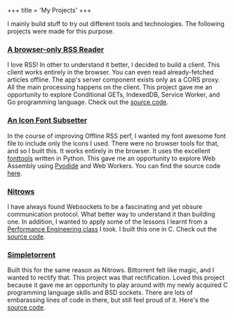 +++
title = 'My Projects'
+++

I mainly build stuff to try out different tools and technologies. The following projects were made for this purpose.

### [A browser-only RSS Reader](https://offlinerss.goodyduru.com/)
I love RSS! In other to understand it better, I decided to build a client. This client works entirely in the browser. You can even read already-fetched articles offline.  The app's server component exists only as a CORS proxy. All the main processing happens on the client. This project gave me an opportunity to explore Conditional GETs, IndexedDB, Service Worker, and Go programming language. Check out the [source code](https://github.com/goodyduru/offline-rss).

### [An Icon Font Subsetter](https://iconsubset.goodyduru.com/)
In the course of improving Offline RSS perf, I wanted my font awesome font file to include only the icons I used. There were no browser tools for that, and so I built this. It works entirely in the browser. It uses the excellent [fonttools](https://github.com/fonttools/fonttools) written in Python. This gave me an opportunity to explore Web Assembly using [Pyodide](https://pyodide.org) and Web Workers. You can find the source code [here](https://github.com/goodyduru/font-subset).

### [Nitrows](https://github.com/goodyduru/nitrows)
I have always found Websockets to be a fascinating and yet obsure communication protocol. What better way to understand it than building one. In addition, I wanted to apply some of the lessons I learnt from a [Performance Engineering class](https://youtube.com/playlist?list=PLUl4u3cNGP63VIBQVWguXxZZi0566y7Wf&si=OBikOBBBstQ_GpdO) I took. I built this one in C. Check out the [source code](https://github.com/goodyduru/nitrows).

### [Simpletorrent](https://github.com/goodyduru/simpletorrent)
Built this for the same reason as Nitrows. Bittorrent felt like magic, and I wanted to rectify that. This project was that rectification. Loved this project because it gave me an opportunity to play around with my newly acquired C programming language skills and BSD sockets. There are lots of embarassing lines of code in there, but still feel proud of it. Here's the [source code](https://github.com/goodyduru/simpletorrent).
